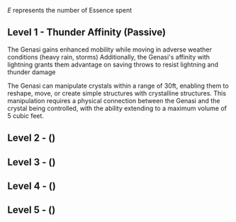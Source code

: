 *E* represents the number of Essence spent
## Level 1 -  Thunder Affinity (Passive)
The Genasi gains enhanced mobility while moving in adverse weather conditions (heavy rain, storms)
Additionally, the Genasi's affinity with lightning grants them advantage on saving throws to resist lightning and thunder damage

The Genasi can manipulate crystals within a range of 30ft, enabling them to reshape, move, or create simple structures with crystalline structures. This manipulation requires a physical connection between the Genasi and the crystal being controlled, with the ability extending to a maximum volume of 5 cubic feet.

## Level 2 - ()

## Level 3 - ()

## Level 4 - ()

## Level 5 - ()
